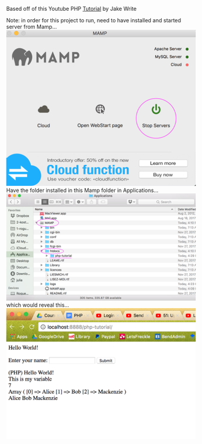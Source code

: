 Based off of this Youtube PHP [Tutorial](https://www.youtube.com/watch?v=ZdP0KM49IVk) by Jake Write

Note: in order for this project to run, need to have installed and started server from Mamp...
![Mamp](./screenshots/mamp.png)
Have the folder installed in this Mamp folder in Applications...
![Folder](./screenshots/finder.png)
which would reveal this...
![mainPage](./screenshots/mainPage.png)